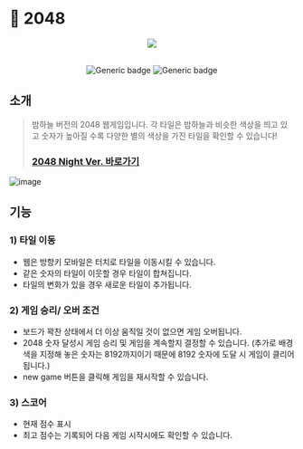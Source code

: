 # 🌙 2048

<div align="center">
<img src="https://user-images.githubusercontent.com/50618754/154788864-3ee8621c-7159-45a8-94bc-fbb946a22af5.png"/>
<br></br>
  
![Generic badge](https://img.shields.io/badge/React-17.0.2-skyblue.svg)
![Generic badge](https://img.shields.io/badge/styled_components-5.3.3-hotpink.svg)
</div>

## 소개

> 밤하늘 버전의 2048 웹게임입니다.
> 각 타일은 밤하늘과 비슷한 색상을 띄고 있고 숫자가 높아질 수록 다양한 별의 색상을 가진 타일을 확인할 수 있습니다!
>
> ### [2048 Night Ver. 바로가기](https://ye-yo.github.io/2048/)

![image](https://user-images.githubusercontent.com/50618754/154789466-cbc469a9-49af-4243-ba51-a93e102184c4.png)

## 기능

### 1) 타일 이동

- 웹은 방향키 모바일은 터치로 타일을 이동시킬 수 있습니다.
- 같은 숫자의 타일이 이웃할 경우 타일이 합쳐집니다.
- 타일의 변화가 있을 경우 새로운 타일이 추가됩니다.

### 2) 게임 승리/ 오버 조건

- 보드가 꽉찬 상태에서 더 이상 움직일 것이 없으면 게임 오버됩니다.
- 2048 숫자 달성시 게임 승리 및 게임을 계속할지 결정할 수 있습니다.
  (추가로 배경색을 지정해 놓은 숫자는 8192까지이기 때문에 8192 숫자에 도달 시 게임이 클리어됩니다.)
- new game 버튼을 클릭해 게임을 재시작할 수 있습니다.

### 3) 스코어

- 현재 점수 표시
- 최고 점수는 기록되어 다음 게임 시작시에도 확인할 수 있습니다.
